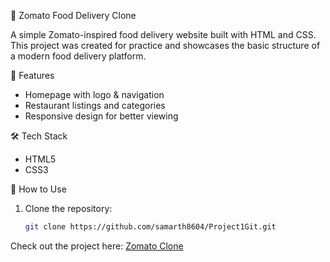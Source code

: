 🍴 Zomato Food Delivery Clone

A simple Zomato-inspired food delivery website built with HTML and CSS.  
This project was created for practice and showcases the basic structure of a modern food delivery platform.

 🚀 Features
- Homepage with logo & navigation  
- Restaurant listings and categories  
- Responsive design for better viewing  

🛠️ Tech Stack
- HTML5  
- CSS3  

 📖 How to Use
1. Clone the repository:  
   ```bash
   git clone https://github.com/samarth8604/Project1Git.git
   
Check out the project here: [Zomato Clone](https://zomato-clone-samarth.netlify.com)




